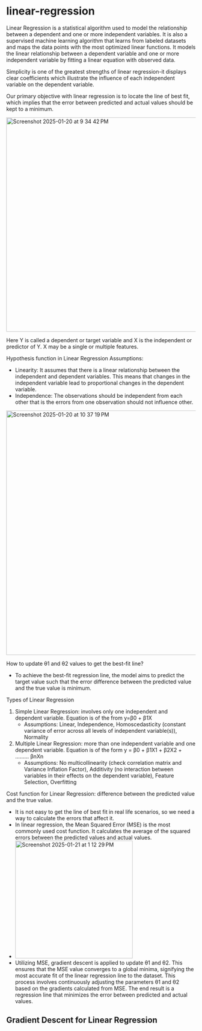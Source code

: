 # linear-regression
Linear Regression is a statistical algorithm used to model the relationship between a dependent and one or more independent variables. It is also a supervised machine learning algorithm that learns from labeled datasets and maps the data points with the most optimized linear functions. It models the linear relationship between a dependent variable and one or more independent variable by fitting a linear equation with observed data. 

Simplicity is one of the greatest strengths of linear regression-it displays clear coefficients which illustrate the influence of each independent variable on the dependent variable. 

Our primary objective with linear regression is to locate the line of best fit, which implies that the error between predicted and actual values should be kept to a minimum. 

<img width="568" alt="Screenshot 2025-01-20 at 9 34 42 PM" src="https://github.com/user-attachments/assets/274fc61a-df7a-493f-a73d-19c5b326b7ed" />

Here Y is called a dependent or target variable and X is the independent or predictor of Y. X may be a single or multiple features. 

Hypothesis function in Linear Regression
Assumptions:
  - Linearity: It assumes that there is a linear relationship between the independent and dependent variables. This means that changes in the independent variable lead to proportional changes in the dependent variable.
  - Independence: The observations should be independent from each other that is the errors from one observation should not influence other.
<img width="648" alt="Screenshot 2025-01-20 at 10 37 19 PM" src="https://github.com/user-attachments/assets/8169ceed-0f02-4a82-bece-23dba2545f42" />

How to update θ1 and θ2 values to get the best-fit line? 
  - To achieve the best-fit regression line, the model aims to predict the target value such that the error difference between the predicted value and the true value is minimum. 

Types of Linear Regression
  1)  Simple Linear Regression: involves only one independent and dependent variable. Equation is of the from y=β0 + β1X
      - Assumptions: Linear, Independence, Homoscedasticity (constant variance of error across all levels of independent variable(s)), Normality
  2) Multiple Linear Regression: more than one independent variable and one dependent variable. Equation is of the form y = β0 + β1X1 + β2X2 + ……… βnXn
      - Assumptions: No multicollinearity (check correlation matrix and Variance Inflation Factor), Additivity (no interaction between variables in their effects on the dependent variable), Feature Selection, Overfitting

Cost function for Linear Regression: difference between the predicted value and the true value.
  - It is not easy to get the line of best fit in real life scenarios, so we need a way to calculate the errors that affect it.
  - In linear regression, the Mean Squared Error (MSE) is the most commonly used cost function. It calculates the average of the squared errors between the predicted values and actual values.
  - <img width="312" alt="Screenshot 2025-01-21 at 1 12 29 PM" src="https://github.com/user-attachments/assets/4051bcf4-d505-42dd-a350-18c3d3e6b0c1" />
  - Utilizing MSE, gradient descent is applied to update θ1 and θ2. This ensures that the MSE value converges to a global minima, signifying the most accurate fit of the linear regression line to the dataset. This process involves continuously adjusting the parameters θ1 and θ2 based on the gradients calculated from MSE. The end result is a regression line that minimizes the error between predicted and actual values.

Gradient Descent for Linear Regression
  - 

    

